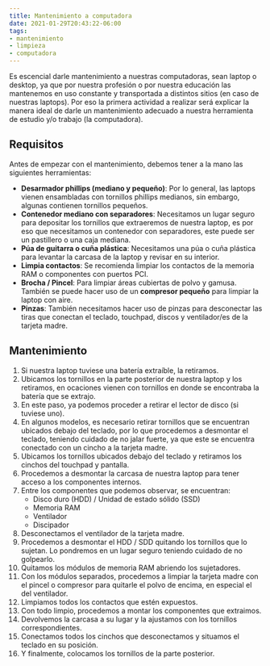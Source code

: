 ```yaml
---
title: Mantenimiento a computadora
date: 2021-01-29T20:43:22-06:00
tags:
- mantenimiento
- limpieza
- computadora
---
```


Es escencial darle mantenimiento a nuestras computadoras, sean laptop o desktop, ya que por nuestra profesión o por nuestra educación las mantenemos en uso constante y transportada a distintos sitios (en caso de nuestras laptops). Por eso la primera actividad a realizar será explicar la manera ideal de darle un mantenimiento adecuado a nuestra herramienta de estudio y/o trabajo (la computadora).

## Requisitos

Antes de empezar con el mantenimiento, debemos tener a la mano las siguientes herramientas:

- **Desarmador phillips (mediano y pequeño)**: Por lo general, las laptops vienen ensambladas con tornillos phillips medianos, sin embargo, algunas contienen tornillos pequeños.
- **Contenedor mediano con separadores**: Necesitamos un lugar seguro para depositar los tornillos que extraeremos de nuestra laptop, es por eso que necesitamos un contenedor con separadores, este puede ser un pastillero o una caja mediana.
- **Púa de guitarra o cuña plástica**: Necesitamos una púa o cuña plástica para levantar la carcasa de la laptop y revisar en su interior.
- **Limpia contactos**: Se recomienda limpiar los contactos de la memoria RAM o componentes con puertos PCI.
- **Brocha / Pincel**: Para limpiar áreas cubiertas de polvo y gamusa. También se puede hacer uso de un **compresor pequeño** para limpiar la laptop con aire.
- **Pinzas**: También necesitamos hacer uso de pinzas para desconectar las tiras que conectan el teclado, touchpad, discos y ventilador/es de la tarjeta madre.

## Mantenimiento

1. Si nuestra laptop tuviese una batería extraíble, la retiramos.
2. Ubicamos los tornillos en la parte posterior de nuestra laptop y los retiramos, en ocaciones vienen con tornillos en donde se encontraba la batería que se extrajo.
3. En este paso, ya podemos proceder a retirar el lector de disco (si tuviese uno).
4. En algunos modelos, es necesario retirar tornillos que se encuentran ubicados debajo del teclado, por lo que procedemos a desmontar el teclado, teniendo cuidado de no jalar fuerte, ya que este se encuentra conectado con un cincho a la tarjeta madre.
5. Ubicamos los tornillos ubicados debajo del teclado y retiramos los cinchos del touchpad y pantalla.
6. Procedemos a desmontar la carcasa de nuestra laptop para tener acceso a los componentes internos.
7. Entre los componentes que podemos observar, se encuentran:
   - Disco duro (HDD) / Unidad de estado sólido (SSD)
   - Memoria RAM
   - Ventilador
   - Discipador
8. Desconectamos el ventilador de la tarjeta madre.
9. Procedemos a desmontar el HDD / SDD quitando los tornillos que lo sujetan. Lo pondremos en un lugar seguro teniendo cuidado de no golpearlo.
10. Quitamos los módulos de memoria RAM abriendo los sujetadores.
11. Con los módulos separados, procedemos a limpiar la tarjeta madre con el pincel o compresor para quitarle el polvo de encima, en especial el del ventilador.
12. Limpiamos todos los contactos que estén expuestos.
13. Con todo limpio, procedemos a montar los componentes que extraimos.
14. Devolvemos la carcasa a su lugar y la ajustamos con los tornillos correspondientes.
15. Conectamos todos los cinchos que desconectamos y situamos el teclado en su posición.
16. Y finalmente, colocamos los tornillos de la parte posterior.